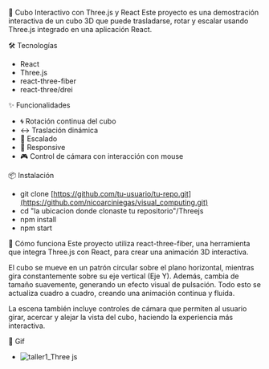 🧊 Cubo Interactivo con Three.js y React
Este proyecto es una demostración interactiva de un cubo 3D que puede trasladarse, rotar y escalar usando Three.js integrado en una aplicación React.

🛠️ Tecnologías
- React
- Three.js
- react-three-fiber
- react-three/drei


✨ Funcionalidades
- 🌀 Rotación continua del cubo
- ↔️ Traslación dinámica
- 🔎 Escalado 
- 📱 Responsive
- 🎮 Control de cámara con interacción con mouse 

📦 Instalación
- git clone [https://github.com/tu-usuario/tu-repo.git](https://github.com/nicoarciniegas/visual_computing.git)
- cd "la ubicacion donde clonaste tu repositorio"/Threejs
- npm install
- npm start

🧠 Cómo funciona
Este proyecto utiliza react-three-fiber, una herramienta que integra Three.js con React, para crear una animación 3D interactiva.

El cubo se mueve en un patrón circular sobre el plano horizontal, mientras gira constantemente sobre su eje vertical (Eje Y). Además, cambia de tamaño suavemente, generando un efecto visual de pulsación. Todo esto se actualiza cuadro a cuadro, creando una animación continua y fluida.

La escena también incluye controles de cámara que permiten al usuario girar, acercar y alejar la vista del cubo, haciendo la experiencia más interactiva.

📸 Gif
- ![taller1_Three js](https://github.com/user-attachments/assets/ccbbf411-e170-4147-970c-5e0f28ddfa88)
